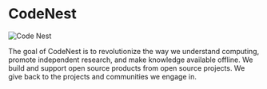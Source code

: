 # CodeNest

![Code Nest](https://github.com/Medusaverse/CodeNest/assets/98808802/02caaa37-b30c-48d1-b1c2-49ce99b037df)

The goal of CodeNest is to revolutionize the way we understand computing, promote independent research, and make knowledge available offline. We build and support open source products from open source projects. We give back to the projects and communities we engage in.
